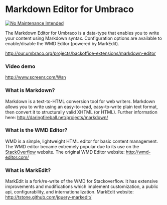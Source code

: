 # Markdown Editor for Umbraco

[![No Maintenance Intended](http://unmaintained.tech/badge.svg)](http://unmaintained.tech/)

The Markdown Editor for Umbraco is a data-type that enables you to write your content using Markdown syntax.  Configuration options are available to enable/disable the WMD Editor (powered by MarkEdit).

http://our.umbraco.org/projects/backoffice-extensions/markdown-editor

### Video demo
http://www.screenr.com/Wsn

### What is Markdown?
Markdown is a text-to-HTML conversion tool for web writers. Markdown allows you to write using an easy-to-read, easy-to-write plain text format, then convert it to structurally valid XHTML (or HTML).
Further information here: http://daringfireball.net/projects/markdown/

### What is the WMD Editor?
WMD is a simple, lightweight HTML editor for basic content management.  The WMD editor became extremely popular due to its use on the [StackOverflow](http://stackoverflow.com/) website.
The original WMD Editor website: http://wmd-editor.com/

### What is MarkEdit?
MarkEdit is a fork/re-write of the WMD for Stackoverflow.  It has extensive improvements and modifications which implement customization, a public api, configurability, and internationalization.
MarkEdit website: http://tstone.github.com/jquery-markedit/
